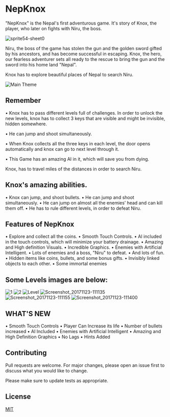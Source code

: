 # NepKnox
"NepKnox" is the Nepal's first adventurous game. It's story of Knox, the player, who later on fights with Niru, the boss.

![sprite54-sheet0](https://user-images.githubusercontent.com/43477992/74697799-cbeffb00-51c9-11ea-959f-78c751acdbae.png)


Niru, the boss of the game has stolen the gun and the golden sword gifted by his ancestors, and has become successful in escaping.
Knox, the hero, our fearless adventurer sets all ready to the rescue to bring the gun and the sword into his home land "Nepal".

Knox has to explore beautiful places of Nepal to search Niru.

![Main Theme](https://user-images.githubusercontent.com/43477992/74697768-b8449480-51c9-11ea-98ac-eb7791f1a30a.png)

 ## Remember

• Knox has to pass different levels full of challenges. In order to unlock the new levels,
knox has to collect 3 keys that are visible and might be invisible, hidden somewhere.

• He can jump and shoot simultaneously.

• When Knox collects all the three keys in each level, the door opens automatically and
knox can go to next level through it.

• This Game has an amazing AI in it, which will save you from dying.

Knox, has to travel miles of the distances in order to search Niru.

 ## Knox's amazing abilities.
• Knox can jump, and shoot bullets.
• He can jump and shoot simultaneously.
• He can jump on almost all the enemies’ head and can kill them off.
• He has to rule different levels, in order to defeat Niru.

 ## Features of NepKnox
• Explore and collect all the coins.
• Smooth Touch Controls.
• AI included in the touch controls, which will minimize your battery drainage.
• Amazing and High definition Visuals.
• Incredible Graphics.
• Enemies with Artificial Intelligent.
• Lots of enemies and a boss, "Niru" to defeat.
• And lots of fun.
• Hidden items like coins, bullets, and some bonus gifts.
• Invisibly linked objects to each other.
• Some immortal enemies

 ## Some Levels images are below:

![1](https://user-images.githubusercontent.com/43477992/74697775-c1cdfc80-51c9-11ea-83ca-2b71aa555aaf.png)
![2](https://user-images.githubusercontent.com/43477992/74697776-c2669300-51c9-11ea-8ede-733accf0f10a.png)
![Level](https://user-images.githubusercontent.com/43477992/74697777-c2669300-51c9-11ea-981f-257c7280d00a.png)
![Screenshot_20171123-111135](https://user-images.githubusercontent.com/43477992/74698174-f2fafc80-51ca-11ea-8e0e-d420f4bf1959.png)
![Screenshot_20171123-111155](https://user-images.githubusercontent.com/43477992/74698176-f42c2980-51ca-11ea-8b63-f94c37616e43.png)
![Screenshot_20171123-111400](https://user-images.githubusercontent.com/43477992/74698178-f4c4c000-51ca-11ea-9bf0-cdaeb0bba8fb.png)


 ## WHAT'S NEW
• Smooth Touch Controls
• Player Can Increase its life
• Number of bullets increased
• AI Included
• Enemies with Artificial Intelligent
• Amazing and High Definition Graphics
• No Lags
• Hints Added

 ## Contributing
Pull requests are welcome. For major changes, please open an issue first to discuss what you would like to change.

Please make sure to update tests as appropriate.

## License
[MIT](https://choosealicense.com/licenses/mit/)

